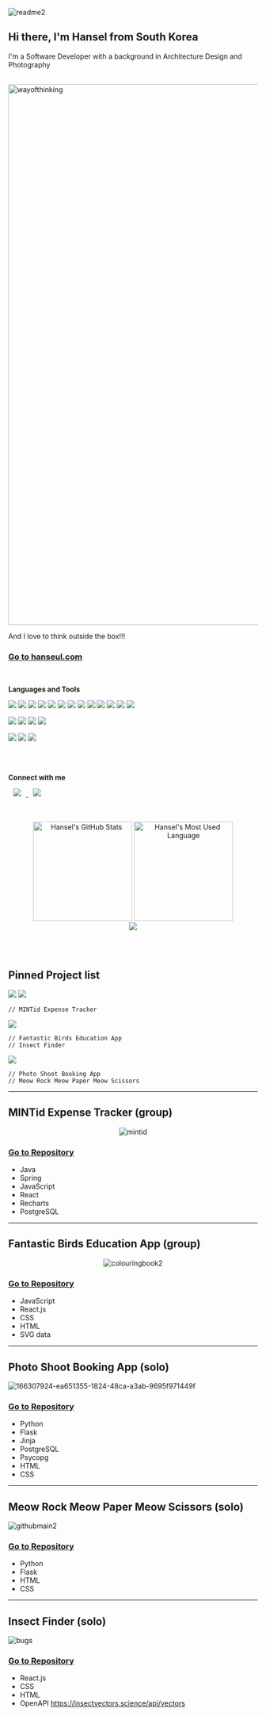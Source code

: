 ![readme2](https://user-images.githubusercontent.com/43307207/172579168-488a9d0f-11dc-4803-9bbb-53c0c6f5d7b0.png)

## Hi there, I'm Hansel from South Korea

I'm a Software Developer with a background in Architecture Design and Photography

<br>

<img width="1091" alt="wayofthinking" src="https://user-images.githubusercontent.com/43307207/180253547-b986d2ed-5346-4a47-a4f6-be0e811af1fd.png">

And I love to think outside the box!!! 


### [Go to hanseul.com](https://hanseul.com)

<br>

**Languages and Tools**

<p align = "left"> 
<img src="https://img.shields.io/badge/JavaScript-white?style=flat&logo=javascript"/>
<img src="https://img.shields.io/badge/Python-white?style=flat&logo=python"/> 
<img src="https://img.shields.io/badge/Java-white?style=flat&logo=Java"/>  
<img src="https://img.shields.io/badge/React-white?style=flat&logo=react"/> 
<img src="https://img.shields.io/badge/Spring-white?style=flat&logo=spring"/>
<img src="https://img.shields.io/badge/Flask-white?style=flat&logo=flask&logoColor=grey"/>
<img src="https://img.shields.io/badge/Jinja-white?style=flat&logo=jinja&logoColor=grey"/>
<img src="https://img.shields.io/badge/Cypress-white?style=flat&logo=cypress&logoColor=grey"/> 
<img src="https://img.shields.io/badge/MongoDB-white?style=flat&logo=mongodb"/> 
<img src="https://img.shields.io/badge/Express.js-white?style=flat&logo=express&logoColor=grey"/> 
<img src="https://img.shields.io/badge/Insomnia-white?style=flat&logo=insomnia&logoColor=grey"/> 
<img src="https://img.shields.io/badge/PostgreSQL-white?style=flat&logo=postgresql"/>
<img src="https://img.shields.io/badge/FastAPI-white?style=flat&logo=fastapi"/>
</p>  


    
<p align = "left"> 
       </p> 

<p align = "left"> 
   <img src="https://img.shields.io/badge/HTML5-white?style=flat&logo=html5"/>  <img src="https://img.shields.io/badge/CSS3-white?style=flat&logo=css3&logoColor=grey"/>  <img src="https://img.shields.io/badge/Git-white?style=flat&logo=git"/> <img src="https://img.shields.io/badge/GitHub-white?style=flat&logo=github&logoColor=grey"/></p> 

<p align = "left"> 
   <img src="https://img.shields.io/badge/Adobe%20Illustrator-FF9A00?style=flat&logo=adobe%20illustrator&logoColor=white"/> <img src="https://img.shields.io/badge/Adobe%20Lightroom-FF9A00?style=flat&logo=adobe%20lightroom&logoColor=white"/> <img src="https://img.shields.io/badge/Adobe%20Photoshop-FF9A00?style=flat&logo=adobe%20photoshop&logoColor=white"/></p> 

<br>

<br>

**Connect with me**
<p align = "left">     
<a href="http://www.linkedin.com/in/hanselkang0121">
    <img 
        src="https://img.shields.io/badge/LinkedIn-3776AB?style=flat&logo=linkedin&logoColor=white&link=http://www.linkedin.com/in/hanselkang0121"
        style="height : auto; margin-left : 10px; margin-right : 10px; "/>
</a>

<a href="http://instagram.com/hansel_in_scotland">
    <img 
        src="http://img.shields.io/badge/-instagram-lightgrey?style=social&logo=instagram&link=http://instagram.com/hansel_in_scotland/"
        style="height : auto; margin-left : 10px; margin-right : 10px;"/>
</a>
    
    
<br>
    

<br>
    
<p align = "center">
<br>

  <img alt="Hansel's GitHub Stats" src="https://github-readme-stats.vercel.app/api?username=hanselkang&show_icons=true&hide_border=false&title_color=ff652f&icon_color=FFE400&bg_color=09131B&text_color=ffffff&border_color=0c1a25" height="200px" />
  <img alt="Hansel's Most Used Language" src="https://github-readme-stats.vercel.app/api/top-langs/?username=hanselkang" height="200px"/>
<br>
 <a href="https://hits.seeyoufarm.com"><img src="https://hits.seeyoufarm.com/api/count/incr/badge.svg?url=https%3A%2F%2Fgithub.com%2Fhanselkang%2F&count_bg=%23ACACAC&title_bg=%23555555&icon=&icon_color=%23E7E7E7&title=hits&edge_flat=false"/></a>
</p>
<br>

<br>
    
## Pinned Project list

<img src="https://img.shields.io/badge/Java-lightgrey?style=flat&logo=java&logoColor=grey"/> <img src="https://img.shields.io/badge/JavaScript-lightgrey?style=flat&logo=javascript&logoColor=grey"/>


    // MINTid Expense Tracker
    

<a href="https://github.com/hanselkang?tab=repositories&q=&type=&language=javascript&sort="> 
<img src="https://img.shields.io/badge/JavaScript-lightgrey?style=flat&logo=javascript&logoColor=grey"/> </a>
    
    
    // Fantastic Birds Education App
    // Insect Finder
    
<a href="https://github.com/hanselkang?tab=repositories&q=&type=&language=python&sort=">
<img src="https://img.shields.io/badge/Python-lightgrey?style=flat&logo=python&logoColor=grey"/> </a>
    
    // Photo Shoot Booking App
    // Meow Rock Meow Paper Meow Scissors
    
----------------

## MINTid Expense Tracker (group)


<div align = "center">    

![mintid](https://user-images.githubusercontent.com/43307207/179786734-f0c61024-0ef7-487d-b9e4-63f1d28ed3de.jpg)

</div>

### [Go to Repository](https://github.com/hanselkang/MINTid)

* Java
* Spring
* JavaScript
* React
* Recharts
* PostgreSQL

    
----------------

## Fantastic Birds Education App (group)


<div align = "center">    

![colouringbook2](https://user-images.githubusercontent.com/43307207/172644584-0a117acd-a034-493f-a2ca-4a57be5b4210.gif)

</div>

### [Go to Repository](https://github.com/hanselkang/fantastic_birds)
* JavaScript
* React.js
* CSS
* HTML
* SVG data


----------------

## Photo Shoot Booking App (solo)

![166307924-ea651355-1824-48ca-a3ab-9695f971449f](https://user-images.githubusercontent.com/43307207/168770093-1e82c6f6-3026-44a8-a6f6-5b9291716065.jpg)


### [Go to Repository](https://github.com/hanselkang/photo_shoot_booking_project)
* Python
* Flask
* Jinja 
* PostgreSQL
* Psycopg
* HTML
* CSS

------------

## Meow Rock Meow Paper Meow Scissors (solo)

![githubmain2](https://user-images.githubusercontent.com/43307207/166304009-48fd1b21-bf44-466a-8897-981ff3fdb0e2.jpg)

### [Go to Repository](https://github.com/hanselkang/rock_paper_scissors)
* Python
* Flask
* HTML
* CSS

----------------

## Insect Finder (solo)

<p align = "center">    

![bugs](https://user-images.githubusercontent.com/43307207/170223129-dd5c0ca7-517e-4075-b85c-67ab772eb953.png)

</p>

### [Go to Repository](https://github.com/hanselkang/find_insect)
* React.js
* CSS
* HTML
* OpenAPI https://insectvectors.science/api/vectors


